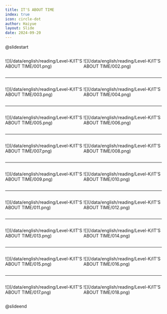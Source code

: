 ```yaml
---
title: IT'S ABOUT TIME
index: true
icon: circle-dot
author: Haiyue
layout: Slide
date: 2024-09-20
---
```

 
@slidestart

<div style="display:flex">
<div style="flex:1">

![](/data/english/reading/Level-K/IT'S ABOUT TIME/001.png)
</div>
<div style="flex:1">

![](/data/english/reading/Level-K/IT'S ABOUT TIME/002.png)
</div>
</div>

---

<div style="display:flex">
<div style="flex:1">

![](/data/english/reading/Level-K/IT'S ABOUT TIME/003.png)
</div>
<div style="flex:1">

![](/data/english/reading/Level-K/IT'S ABOUT TIME/004.png)
</div>
</div>

---

<div style="display:flex">
<div style="flex:1">

![](/data/english/reading/Level-K/IT'S ABOUT TIME/005.png)
</div>
<div style="flex:1">

![](/data/english/reading/Level-K/IT'S ABOUT TIME/006.png)
</div>
</div>

---

<div style="display:flex">
<div style="flex:1">

![](/data/english/reading/Level-K/IT'S ABOUT TIME/007.png)
</div>
<div style="flex:1">

![](/data/english/reading/Level-K/IT'S ABOUT TIME/008.png)
</div>
</div>

---

<div style="display:flex">
<div style="flex:1">

![](/data/english/reading/Level-K/IT'S ABOUT TIME/009.png)
</div>
<div style="flex:1">

![](/data/english/reading/Level-K/IT'S ABOUT TIME/010.png)
</div>
</div>

---

<div style="display:flex">
<div style="flex:1">

![](/data/english/reading/Level-K/IT'S ABOUT TIME/011.png)
</div>
<div style="flex:1">

![](/data/english/reading/Level-K/IT'S ABOUT TIME/012.png)
</div>
</div>

---

<div style="display:flex">
<div style="flex:1">

![](/data/english/reading/Level-K/IT'S ABOUT TIME/013.png)
</div>
<div style="flex:1">

![](/data/english/reading/Level-K/IT'S ABOUT TIME/014.png)
</div>
</div>

---

<div style="display:flex">
<div style="flex:1">

![](/data/english/reading/Level-K/IT'S ABOUT TIME/015.png)
</div>
<div style="flex:1">

![](/data/english/reading/Level-K/IT'S ABOUT TIME/016.png)
</div>
</div>

---

<div style="display:flex">
<div style="flex:1">

![](/data/english/reading/Level-K/IT'S ABOUT TIME/017.png)
</div>
<div style="flex:1">

![](/data/english/reading/Level-K/IT'S ABOUT TIME/018.png)
</div>
</div>

@slideend